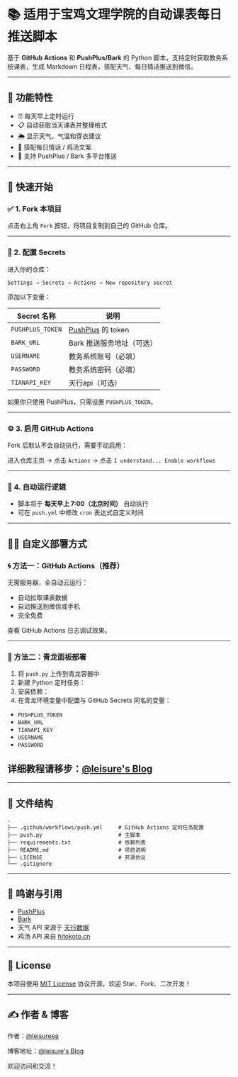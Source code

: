 # 📚 适用于宝鸡文理学院的自动课表每日推送脚本

基于 **GitHub Actions** 和 **PushPlus/Bark** 的 Python 脚本，支持定时获取教务系统课表，生成 Markdown 日程表，搭配天气、每日情话推送到微信。

---

## 🚀 功能特性

- ⏰ 每天早上定时运行
- 📋 自动获取当天课表并整理格式
- 🌦️ 显示天气、气温和穿衣建议
- 💌 搭配每日情话 / 鸡汤文案
- 🧭 支持 PushPlus / Bark 多平台推送

---

## 🌈 快速开始

### ✅ 1. Fork 本项目

点击右上角 `Fork` 按钮，将项目复制到自己的 GitHub 仓库。

---

### 🔐 2. 配置 Secrets

进入你的仓库：

```
Settings → Secrets → Actions → New repository secret
```

添加以下变量：

| Secret 名称       | 说明                                  |
|------------------|---------------------------------------|
| `PUSHPLUS_TOKEN` | [PushPlus](https://www.pushplus.plus/) 的 token |
| `BARK_URL`     | Bark 推送服务地址（可选）             |
| `USERNAME`| 教务系统账号（必填）               |
| `PASSWORD`     | 教务系统密码（必填）             |
| `TIANAPI_KEY`| 天行api（可选）               |

如果你只使用 PushPlus，只需设置 `PUSHPLUS_TOKEN`。

---

### ⚙️ 3. 启用 GitHub Actions

Fork 后默认不会自动执行，需要手动启用：

进入仓库主页 → 点击 `Actions` → 点击 `I understand... Enable workflows`

---

### 📆 4. 自动运行逻辑

- 脚本将于 **每天早上 7:00（北京时间）** 自动执行
- 可在 `push.yml` 中修改 `cron` 表达式自定义时间

---

## 🧑‍💻 自定义部署方式

### 🌀 方法一：GitHub Actions（推荐）

无需服务器，全自动云运行：

- 自动拉取课表数据
- 自动推送到微信或手机
- 完全免费

查看 GitHub Actions 日志调试效果。

---

### 🌿 方法二：青龙面板部署

1. 将 `push.py` 上传到青龙容器中
2. 新建 Python 定时任务：
3. 安装依赖：
4. 在青龙环境变量中配置与 GitHub Secrets 同名的变量：

- `PUSHPLUS_TOKEN`
- `BARK_URL`
- `TIANAPI_KEY`
- `USERNAME`
- `PASSWORD`
## 详细教程请移步：[@leisure's Blog](https://blog.leisureea.com)
---

## 📁 文件结构

```text
.
├── .github/workflows/push.yml     # GitHub Actions 定时任务配置
├── push.py                        # 主脚本
├── requirements.txt               # 依赖列表
├── README.md                      # 项目说明
├── LICENSE                        # 开源协议
└── .gitignore
```

---

## 🧠 鸣谢与引用

- [PushPlus](https://pushplus.plus/)
- [Bark](https://github.com/Finb/Bark)
- 天气 API 来源于 [天行数据](https://www.tianapi.com/)
- 鸡汤 API 来自 [hitokoto.cn](https://hitokoto.cn/)

---

## 📄 License

本项目使用 [MIT License](./LICENSE) 协议开源，欢迎 Star、Fork、二次开发！

---

## ✍️ 作者 & 博客

作者：[@leisureea](https://github.com/leisureea1)

博客地址：[@leisure's Blog](https://blog.leisureea.com)

欢迎访问和交流！

